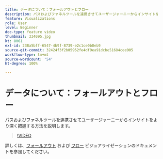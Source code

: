 ```yaml
---
title: データについて：フォールアウトとフロー
description: パスおよびファネルツールを連携させてユーザージャーニーからインサイトをより深く把握する方法を説明します。
feature: Visualizations
role: User
level: Beginner
doc-type: feature video
thumbnail: 334095.jpg
kt: 8061
exl-id: 238a5bff-6547-4b9f-8739-e2c1ce0b8eb9
source-git-commit: 32424f3f2b05952fe4df9ea91dcbe51684cee905
workflow-type: tm+mt
source-wordcount: '54'
ht-degree: 100%

---
```


# データについて：フォールアウトとフロー

パスおよびファネルツールを連携させてユーザージャーニーからインサイトをより深く把握する方法を説明します。

>[!VIDEO](https://video.tv.adobe.com/v/334095/?quality=12&learn=on)

詳しくは、[フォールアウト](https://experienceleague.adobe.com/docs/analytics/analyze/analysis-workspace/visualizations/fallout/fallout-flow.html?lang=ja) および [フロー](https://experienceleague.adobe.com/docs/analytics/analyze/analysis-workspace/visualizations/flow/flow.html?lang=ja) ビジュアライゼーションのドキュメントを参照してください。
